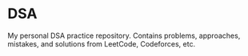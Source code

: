 # DSA
My personal DSA practice repository. Contains problems, approaches, mistakes, and solutions from LeetCode, Codeforces, etc.
